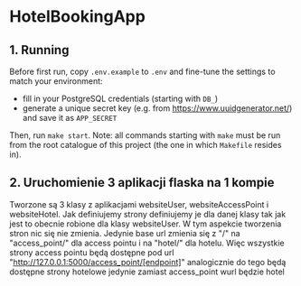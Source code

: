 # HotelBookingApp

## 1. Running

Before first run, copy `.env.example` to `.env` and fine-tune the settings to match your environment:

- fill in your PostgreSQL credentials (starting with `DB_`)
- generate a unique secret key (e.g. from https://www.uuidgenerator.net/) and save it as `APP_SECRET`

Then, run `make start`. Note: all commands starting with `make` must be run from the root catalogue of this project (the one in which `Makefile` resides in).


## 2. Uruchomienie 3 aplikacji flaska na 1 kompie
Tworzone są 3 klasy z aplikacjami websiteUser, websiteAccessPoint i websiteHotel. Jak definiujemy strony
definiujemy je dla danej klasy tak jak jest to obecnie robione dla klasy websiteUser. W tym aspekcie
tworzenia stron nic się nie zmienia. Jedynie base url zmienia się z "/" na "access_point/" dla access pointu
i na "hotel/" dla hotelu. Więc wszystkie strony access pointu będą dostępne pod url "http://127.0.0.1:5000/access_point/[endpoint]"
analogicznie do tego będą dostępne strony hotelowe jedynie zamiast access_point wurl będzie hotel